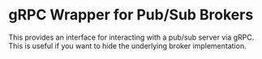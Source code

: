 # gRPC Wrapper for Pub/Sub Brokers

This provides an interface for interacting with a pub/sub server via gRPC. This is useful if you want to hide the underlying broker implementation.

